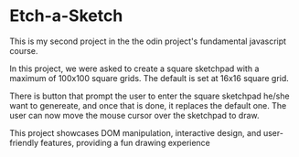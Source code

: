 # Etch-a-Sketch
This is my second project in the the odin project's fundamental javascript course. 

In this project, we were asked to create a square sketchpad with a maximum of 100x100 square grids. The default is set at 16x16 square grid.

There is button that prompt the user to enter the square sketchpad he/she want to genereate, and once that is done, it replaces the default one. The user can now move the mouse cursor over the sketchpad to draw.

This project showcases DOM manipulation, interactive design, and user-friendly features, providing a fun drawing experience
